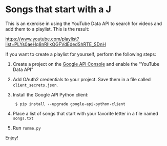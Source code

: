 Songs that start with a J
=========================

This is an exercise in using the YouTube Data API to search for videos and add them to a playlist. This is the result:

https://www.youtube.com/playlist?list=PLYs0aeHq8nRIIkQGFVdEdedShRTE_SDnH

If you want to create a playlist for yourself, perform the following steps:

1. Create a project on the [Google API Console](https://code.google.com/apis/console/) and enable the "YouTube Data API"

2. Add OAuth2 credentials to your project. Save them in a file called `client_secrets.json`.

3. Install the Google API Python client:

        $ pip install --upgrade google-api-python-client

4. Place a list of songs that start with your favorite letter in a file named `songs.txt`

5. Run `runme.py`

Enjoy!
